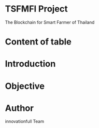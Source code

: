 # TSFMFI Project 
The Blockchain for Smart Farmer  of Thailand 

# Content of table

# Introduction



# Objective



# Author 
innovationfull Team
